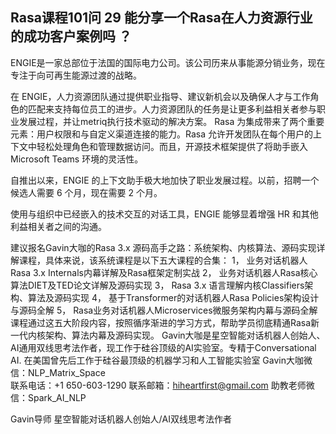 ## Rasa课程101问 29 能分享一个Rasa在人力资源行业的成功客户案例吗  ？ 
ENGIE是一家总部位于法国的国际电力公司。该公司历来从事能源分销业务，现在专注于向可再生能源过渡的战略。

在 ENGIE，人力资源团队通过提供职业指导、建议新机会以及确保人才与工作角色的匹配来支持每位员工的进步。人力资源团队的任务是让更多利益相关者参与职业发展过程，并让metriq执行技术驱动的解决方案。
Rasa 为集成带来了两个重要元素：用户权限和与自定义渠道连接的能力。Rasa 允许开发团队在每个用户的上下文中轻松处理角色和管理数据访问。而且，开源技术框架提供了将助手嵌入 Microsoft Teams 环境的灵活性。

 
自推出以来，ENGIE 的上下文助手极大地加快了职业发展过程。以前，招聘一个候选人需要 6 个月，现在需要 2 个月。

使用与组织中已经嵌入的技术交互的对话工具，ENGIE 能够显着增强 HR 和其他利益相关者之间的沟通。

建议报名Gavin大咖的Rasa 3.x 源码高手之路：系统架构、内核算法、源码实现详解课程，具体来说，该系统课程是以下五大课程的合集：
1，    业务对话机器人Rasa 3.x Internals内幕详解及Rasa框架定制实战
2，    业务对话机器人Rasa核心算法DIET及TED论文详解及源码实现
3，    Rasa 3.x 语言理解内核Classifiers架构、算法及源码实现
4，    基于Transformer的对话机器人Rasa Policies架构设计与源码全解
5，    Rasa业务对话机器人Microservices微服务架构内幕与源码全解
课程通过这五大阶段内容，按照循序渐进的学习方式，帮助学员彻底精通Rasa新一代内核架构、算法内幕及源码实现。
Gavin大咖是星空智能对话机器人创始人、AI通用双线思考法作者，现工作于硅谷顶级的AI实验室。专精于Conversational AI. 在美国曾先后工作于硅谷最顶级的机器学习和人工智能实验室 
Gavin大咖微信：NLP_Matrix_Space  
联系电话：+1 650-603-1290
联系邮箱：hiheartfirst@gmail.com
助教老师微信：Spark_AI_NLP   


Gavin导师
星空智能对话机器人创始人/AI双线思考法作者
